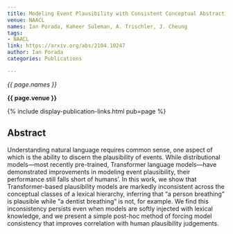 ```yaml
---
title: Modeling Event Plausibility with Consistent Conceptual Abstraction
venue: NAACL
names: Ian Porada, Kaheer Suleman, A. Trischler, J. Cheung
tags:
- NAACL
link: https://arxiv.org/abs/2104.10247
author: Ian Porada
categories: Publications

---
```


*{{ page.names }}*

**{{ page.venue }}**

{% include display-publication-links.html pub=page %}

## Abstract

Understanding natural language requires common sense, one aspect of which is the ability to discern the plausibility of events. While distributional models—most recently pre-trained, Transformer language models—have demonstrated improvements in modeling event plausibility, their performance still falls short of humans’. In this work, we show that Transformer-based plausibility models are markedly inconsistent across the conceptual classes of a lexical hierarchy, inferring that “a person breathing” is plausible while “a dentist breathing” is not, for example. We find this inconsistency persists even when models are softly injected with lexical knowledge, and we present a simple post-hoc method of forcing model consistency that improves correlation with human plausibility judgements.